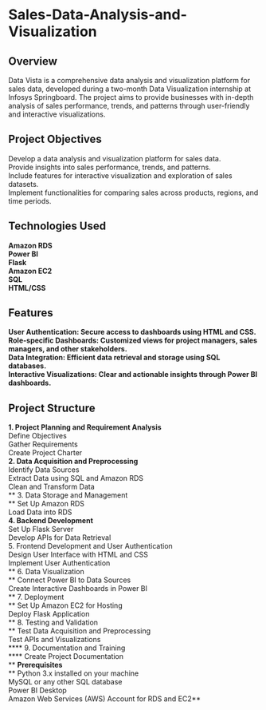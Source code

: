 # Sales-Data-Analysis-and-Visualization
 ## **Overview**
Data Vista is a comprehensive data analysis and visualization platform for sales data, developed during a two-month Data Visualization internship at Infosys Springboard. The project aims to provide businesses with in-depth analysis of sales performance, trends, and patterns through user-friendly and interactive visualizations.<br>
 ## **Project Objectives**<br>
Develop a data analysis and visualization platform for sales data.<br>
Provide insights into sales performance, trends, and patterns.<br>
Include features for interactive visualization and exploration of sales datasets.<br>
Implement functionalities for comparing sales across products, regions, and time periods.<br>
 ## **Technologies Used**
**Amazon RDS<br>
Power BI<br>
Flask<br>
Amazon EC2<br>
SQL<br>
HTML/CSS**<br>
 ## **Features**<br>
**User Authentication: Secure access to dashboards using HTML and CSS.<br>
Role-specific Dashboards: Customized views for project managers, sales managers, and other stakeholders.<br>
Data Integration: Efficient data retrieval and storage using SQL databases.<br>
Interactive Visualizations: Clear and actionable insights through Power BI dashboards.**<br>
 ## **Project Structure**<br>
  **1. Project Planning and Requirement Analysis<br>**
Define Objectives<br>
Gather Requirements<br>
Create Project Charter<br>
**2. Data Acquisition and Preprocessing<br>**
Identify Data Sources<br>
Extract Data using SQL and Amazon RDS<br>
Clean and Transform Data<br>
** 3. Data Storage and Management<br>**
Set Up Amazon RDS<br>
Load Data into RDS<br>
 **4. Backend Development<br>**
Set Up Flask Server<br>
Develop APIs for Data Retrieval<br>
5. Frontend Development and User Authentication<br>
Design User Interface with HTML and CSS<br>
Implement User Authentication<br>
** 6. Data Visualization<br>**
Connect Power BI to Data Sources<br>
Create Interactive Dashboards in Power BI<br>
**  7. Deployment<br>**
Set Up Amazon EC2 for Hosting<br>
Deploy Flask Application<br>
 ** 8. Testing and Validation<br>**
Test Data Acquisition and Preprocessing<br>
Test APIs and Visualizations<br>
**** 9. Documentation and Training<br>****
Create Project Documentation<br>
** **Prerequisites<br>****
Python 3.x installed on your machine<br>
MySQL or any other SQL database<br>
Power BI Desktop<br>
Amazon Web Services (AWS) Account for RDS and EC2**<br>
